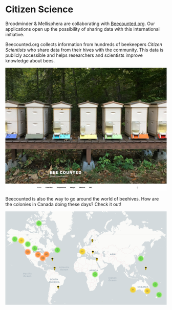 # Citizen Science 

Broodminder & Mellisphera are collaborating with [Beecounted.org](https://beecounted.org). Our applications open up the possibility of sharing data with this international initiative. 

Beecounted.org collects information from hundreds of beekeepers _Citizen Scientists_ who share data from their hives with the community. 
This data is publicly accessible and helps researchers and scientists improve knowledge about bees.

![](./images/40_1_beecounted.png#largeImg)

Beecounted is also the way to go around the world of beehives. How are the colonies in Canada doing these days? Check it out!

![](./images/40_2_beecounted.png#largeImg)